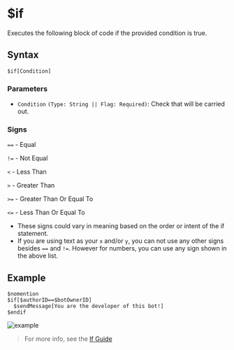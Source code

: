 # $if
Executes the following block of code if the provided condition is true.

## Syntax
```
$if[Condition]
```

### Parameters
- `Condition` `(Type: String || Flag: Required)`: Check that will be carried out.

### Signs
`==` - Equal

`!=` - Not Equal

`<` -  Less Than

`>` - Greater Than

`>=` - Greater Than Or Equal To

`<=` - Less Than Or Equal To
- These signs could vary in meaning based on the order or intent of the if statement.
- If you are using text as your `x` and/or `y`, you can not use any other signs besides `==` and `!=`. However for numbers, you can use any sign shown in the above list.

## Example
```
$nomention
$if[$authorID==$botOwnerID]
  $sendMessage[You are the developer of this bot!]
$endif
```
![example](https://github.com/NilPointer-Software/bdfd-wiki/assets/113303649/e6c2da63-b36f-4dde-8436-6ce9e7e41385)

> For more info, see the [If Guide](..guides/ifStatements.md)
